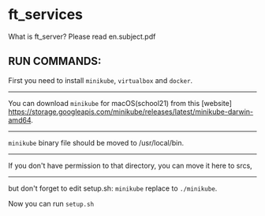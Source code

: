 # ft_services

What is ft_server? Please read en.subject.pdf

## RUN COMMANDS:
First you need to install ``minikube``, ``virtualbox`` and ``docker``.
***
You can download ``minikube`` for macOS(school21) from this [website] https://storage.googleapis.com/minikube/releases/latest/minikube-darwin-amd64.
***
``minikube`` binary file should be moved to /usr/local/bin.
***
If you don't have permission to that directory, you can move it here to srcs,
***
but don't forget to edit setup.sh: ``minikube`` replace to ``./minikube``.

Now you can run ``setup.sh``
